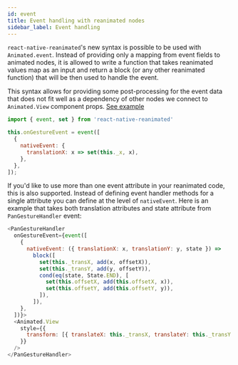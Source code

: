 ```yaml
---
id: event
title: Event handling with reanimated nodes
sidebar_label: Event handling
---
```


`react-native-reanimated`'s new syntax is possible to be used with `Animated.event`. Instead of providing only a mapping from event fields to animated nodes, it is allowed to write a function that takes reanimated values map as an input and return a block (or any other reanimated function) that will be then used to handle the event.

This syntax allows for providing some post-processing for the event data that does not fit well as a dependency of other nodes we connect to `Animated.View` component props. [See example](https://github.com/software-mansion/react-native-reanimated/blob/main/Example/reanimated1/PanRotateAndZoom/index.js#L25)

```js
import { event, set } from 'react-native-reanimated'

this.onGestureEvent = event([
  {
    nativeEvent: {
      translationX: x => set(this._x, x),
    },
  },
]);
```

If you'd like to use more than one event attribute in your reanimated code, this is also supported. Instead of defining event handler methods for a single attribute you can define at the level of `nativeEvent`. Here is an example that takes both translation attributes and state attribute from `PanGestureHandler` event:

```js
<PanGestureHandler
  onGestureEvent={event([
    {
      nativeEvent: ({ translationX: x, translationY: y, state }) =>
        block([
          set(this._transX, add(x, offsetX)),
          set(this._transY, add(y, offsetY)),
          cond(eq(state, State.END), [
            set(this.offsetX, add(this.offsetX, x)),
            set(this.offsetY, add(this.offsetY, y)),
          ]),
        ]),
    },
  ])}>
  <Animated.View
    style={{
      transform: [{ translateX: this._transX, translateY: this._transY }],
    }}
  />
</PanGestureHandler>
```
